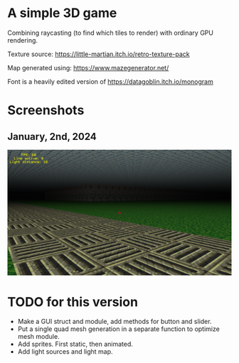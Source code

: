 # A simple 3D game

Combining raycasting (to find which tiles to render) with ordinary GPU rendering.

Texture source: https://little-martian.itch.io/retro-texture-pack

Map generated using: https://www.mazegenerator.net/

Font is a heavily edited version of https://datagoblin.itch.io/monogram

# Screenshots
## January, 2nd, 2024
![width:500px](./screenshots/1.png)

# TODO for this version

- Make a GUI struct and module, add methods for button and slider.
- Put a single quad mesh generation in a separate function to optimize mesh module.
- Add sprites. First static, then animated.
- Add light sources and light map.